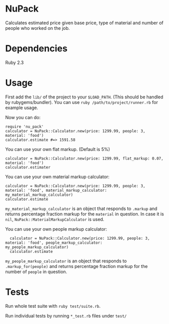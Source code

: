 # NuPack

Calculates estimated price given base price, type of material and number of people who worked on the job.

# Dependencies

Ruby 2.3

# Usage

First add the `lib/` of the project to your `$LOAD_PATH`. (This should be handled by rubygems/bundler). You can use `ruby /path/to/project/runner.rb` for example usage.

Now you can do:

```
require 'nu_pack'
calculator = NuPack::Calculator.new(price: 1299.99, people: 3, material: 'food')
calculator.estimate #=> 1591.58
```

You can use your own flat markup. (Default is 5%)

```
calculator = NuPack::Calculator.new(price: 1299.99, flat_markup: 0.07, material: 'food')
calculator.estimater
```

You can use your own material markup calculator:

```
calculator = NuPack::Calculator.new(price: 1299.99, people: 3, material: 'food', material_markup_calculator: my_material_markup_calculator)
calculator.estimate
```

`my_material_markup_calculator` is an object that responds to `.markup` and returns percentage fraction markup for the `material` in question. In case it is `nil`, `NuPack::MaterialMarkupCalculator` is used.

You can use your own people markup calculator:

```
  calculator = NuPack::Calculator.new(price: 1299.99, people: 3, material: 'food', people_markup_calculator: my_people_markup_calculator)
  calculator.estimate
```

`my_people_markup_calculator` is an object that responds to `.markup_for(people)` and returns percentage fraction markup for the number of `people` in question.


# Tests

Run whole test suite with `ruby test/suite.rb`.

Run individual tests by running `*_test.rb` files under `test/`
